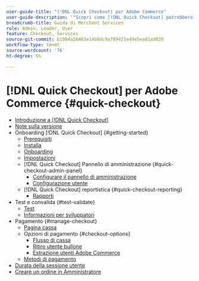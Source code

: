 ```yaml
---
user-guide-title: "[!DNL Quick Checkout] per Adobe Commerce"
user-guide-description: '"Scopri come [!DNL Quick Checkout] potrebbero trarre vantaggio dalla tua istanza di Adobe Commerce e da come integrare e configurare correttamente l’estensione".'
breadcrumb-title: Guida di Merchant Services
role: Admin, Leader, User
feature: Checkout, Services
source-git-commit: b1984a26463e14b8dc9a789421e49e5ea81ad039
workflow-type: tm+mt
source-wordcount: '76'
ht-degree: 5%

---
```



# [!DNL Quick Checkout] per Adobe Commerce {#quick-checkout}

- [Introduzione a [!DNL Quick Checkout]](overview.md)
- [Note sulla versione](release-notes.md)
- Onboarding [!DNL Quick Checkout] {#getting-started}
   - [Prerequisiti](prerequisites.md)
   - [Installa](install.md)
   - [Onboarding](onboarding.md)
   - [Impostazioni](settings-quick-checkout.md)
   - [!DNL Quick Checkout] Pannello di amministrazione {#quick-checkout-admin-panel}
      - [Configurare il pannello di amministrazione](admin-panel.md)
      - [Configurazione utente](user-roles-setup.md)
   - [!DNL Quick Checkout] reportistica {#quick-checkout-reporting}
      - [Rapporti](reports.md)
- Test e convalida {#test-validate}
   - [Test](testing.md)
   - [Informazioni per sviluppatori](developer.md)
- Pagamento {#manage-checkout}
   - [Pagina cassa](checkout-page.md)
   - Opzioni di pagamento {#checkout-options}
      - [Flusso di cassa](checkout-flow.md)
      - [Ritiro utente bullone](checkout-bolt.md)
      - [Estrazione utenti Adobe Commerce](checkout-adobe-commerce.md)
   - [Metodi di pagamento](payment-methods.md)
- [Durata della sessione utente](user-session-lifetime.md)
- [Creare un ordine in Amministratore](create-order-admin.md)
